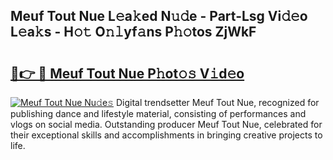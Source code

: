 ## Meuf Tout Nue L𝚎a𝚔ed N𝚞𝚍e - Part-Lsg Vi𝚍𝚎o L𝚎a𝚔s - H𝚘𝚝 O𝚗𝚕yf𝚊ns P𝚑𝚘tos ZjWkF

# <h2><a href="http://kf0kz9r.oniu.top/?m=Meuf+Tout+Nue">🔗👉 🔴 Meuf Tout Nue P𝚑ot𝚘𝚜 V𝚒d𝚎o</a></h2>

[![Meuf Tout Nue Nu𝚍e𝚜](https://i.imgur.com/0qMVB7G.gif)](http://kf0kz9r.oniu.top/?m=Meuf+Tout+Nue)
Digital trendsetter Meuf Tout Nue, recognized for publishing dance and lifestyle material, consisting of performances and vlogs on social media. Outstanding producer Meuf Tout Nue, celebrated for their exceptional skills and accomplishments in bringing creative projects to life.  
